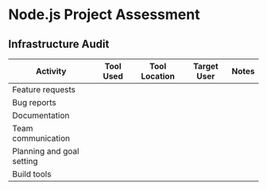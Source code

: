 # Node.js Project Assessment

## Infrastructure Audit

| Activity | Tool Used | Tool Location | Target User | Notes |
| -------- | --------- | ------------- | ----------- | ----- |
| Feature requests | | | | |
| Bug reports | | | | |
| Documentation | | | | |
| Team communication | | | | |
| Planning and goal setting | | | | |
| Build tools | | | | |
